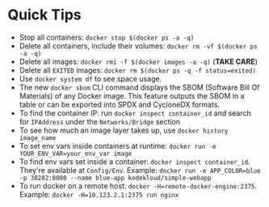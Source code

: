 # Quick Tips

- Stop all containers: `docker stop $(docker ps -a -q)`
- Delete all containers, include their volumes: `docker rm -vf $(docker ps -a -q)`
- Delete all images: `docker rmi -f $(docker images -a -q)` (**TAKE CARE**)
- Delete all `EXITED` images: `docker rm $(docker ps -q -f status=exited)`
- Use `docker system df` to see space usage.
- The new `docker sbom` CLI command displays the SBOM (Software Bill Of Materials)
of any Docker image. This feature outputs the SBOM in a table or can be exported
into SPDX and CycloneDX formats.
- To find the container IP: run `docker inspect container_id` and search for `IPAddress`
under the `Networks/Bridge` section
- To see how much an image layer takes up, use `docker history image_name`
- To set env vars inside containers at runtime:
`docker run -e YOUR_ENV_VAR=your_env_var image`
- To find env vars set inside a container: `docker inspect container_id`. They're
available at `Config/Env`. Example:
`docker run -e APP_COLOR=blue -p 38282:8080 --name blue-app kodekloud/simple-webapp`
- To run docker on a remote host: `docker -H=remote-docker-engine:2375`. Example:
`docker -H=10.123.2.1:2375 run nginx`
